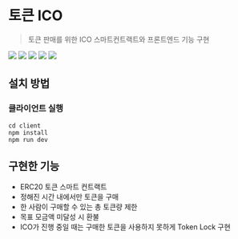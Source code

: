 # 토큰 ICO
> 토큰 판매를 위한 ICO 스마트컨트랙트와 프론트엔드 기능 구현

<img src="https://img.shields.io/badge/Javascript-F7DF1E?style=flat&logo=Javascript&logoColor=white"/></a>
<img src="https://img.shields.io/badge/React-61DAFB?style=flat&logo=React&logoColor=white"/></a>
<img src="https://img.shields.io/badge/Vite-646CFF?style=flat&logo=Vite&logoColor=white"/></a>
<img src="https://img.shields.io/badge/Solidity-363636?style=flat&logo=Solidity&logoColor=white"/></a>
<img src="https://img.shields.io/badge/Web3.js-F16822?style=flat&logo=Web3.js&logoColor=white"/></a>

## 설치 방법
### 클라이언트 실행
```
cd client
npm install
npm run dev
```

## 구현한 기능
- ERC20 토큰 스마트 컨트랙트
- 정해진 시간 내에서만 토큰을 구매
- 한 사람이 구매할 수 있는 총 토큰량 제한
- 목표 모금액 미달성 시 환불
- ICO가 진행 중일 때는 구매한 토큰을 사용하지 못하게 Token Lock 구현
